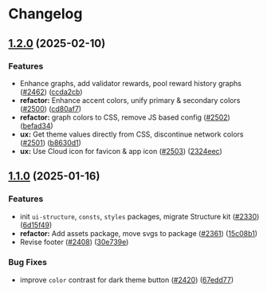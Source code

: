 # Changelog

## [1.2.0](https://github.com/polkadot-cloud/polkadot-staking-dashboard/compare/styles-v1.1.0...styles-v1.2.0) (2025-02-10)


### Features

* Enhance graphs, add validator rewards, pool reward history graphs ([#2462](https://github.com/polkadot-cloud/polkadot-staking-dashboard/issues/2462)) ([ccda2cb](https://github.com/polkadot-cloud/polkadot-staking-dashboard/commit/ccda2cbaeac8075e8a6650410538f9f0ae9885d5))
* **refactor:** Enhance accent colors, unify primary & secondary colors ([#2500](https://github.com/polkadot-cloud/polkadot-staking-dashboard/issues/2500)) ([cd80af7](https://github.com/polkadot-cloud/polkadot-staking-dashboard/commit/cd80af7d2740d5920a2fb088216659a1615aa2ad))
* **refactor:** graph colors to CSS, remove JS based config ([#2502](https://github.com/polkadot-cloud/polkadot-staking-dashboard/issues/2502)) ([befad34](https://github.com/polkadot-cloud/polkadot-staking-dashboard/commit/befad3486f128074877d1a53540d0c08fde75068))
* **ux:** Get theme values directly from CSS, discontinue network colors ([#2501](https://github.com/polkadot-cloud/polkadot-staking-dashboard/issues/2501)) ([b8630d1](https://github.com/polkadot-cloud/polkadot-staking-dashboard/commit/b8630d1291b9e39a83a6cd98eb7da8f5ed128bf2))
* **ux:** Use Cloud icon for favicon & app icon ([#2503](https://github.com/polkadot-cloud/polkadot-staking-dashboard/issues/2503)) ([2324eec](https://github.com/polkadot-cloud/polkadot-staking-dashboard/commit/2324eec09f2cfcd6c986cda6d1364b2bdc173b13))

## [1.1.0](https://github.com/polkadot-cloud/polkadot-staking-dashboard/compare/styles-v1.0.0...styles-v1.1.0) (2025-01-16)


### Features

* init `ui-structure`, `consts`, `styles` packages, migrate Structure kit ([#2330](https://github.com/polkadot-cloud/polkadot-staking-dashboard/issues/2330)) ([6d15f49](https://github.com/polkadot-cloud/polkadot-staking-dashboard/commit/6d15f49460315940ec7a2502a2dca238f72c401f))
* **refactor:** Add assets package, move svgs to package ([#2361](https://github.com/polkadot-cloud/polkadot-staking-dashboard/issues/2361)) ([15c08b1](https://github.com/polkadot-cloud/polkadot-staking-dashboard/commit/15c08b1f224cad6578575eae67cc03fe0947d938))
* Revise footer ([#2408](https://github.com/polkadot-cloud/polkadot-staking-dashboard/issues/2408)) ([30e739e](https://github.com/polkadot-cloud/polkadot-staking-dashboard/commit/30e739ed1ca7bebcc2ca6c4b4ebee2e54b2d2e77))


### Bug Fixes

* improve `color` contrast for dark theme button ([#2420](https://github.com/polkadot-cloud/polkadot-staking-dashboard/issues/2420)) ([67edd77](https://github.com/polkadot-cloud/polkadot-staking-dashboard/commit/67edd776f3380d808989b27347aa19c4cff0c09b))
